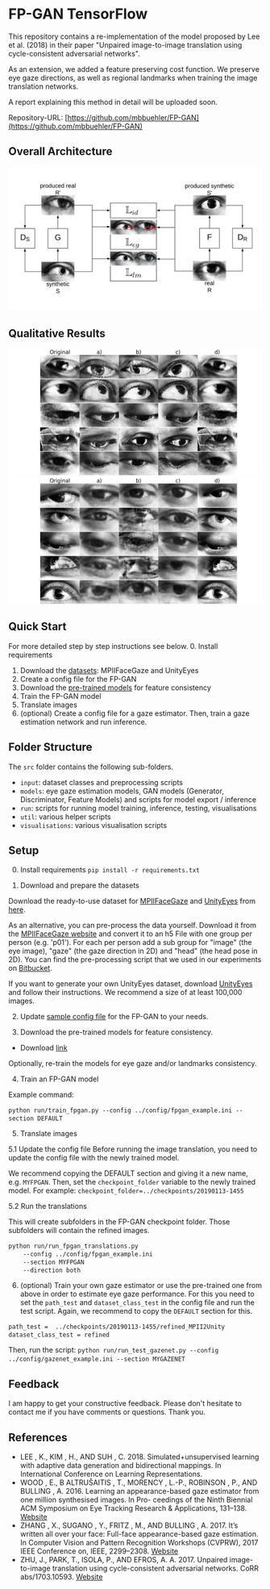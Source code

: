 
# FP-GAN TensorFlow
This repository contains a re-implementation of the model proposed by Lee et al. (2018) in their paper "Unpaired image-to-image translation using cycle-consistent adversarial networks".

As an extension, we added a feature preserving cost function. We preserve eye gaze directions, as well as regional landmarks when training the image translation networks.

A report explaining this method in detail will be uploaded soon.

Repository-URL: [https://github.com/mbbuehler/FP-GAN](https://github.com/mbbuehler/FP-GAN)

## Overall Architecture

![Overall Architecture of FP-GAN](documentation/fp_gan_overall.png "Please refer to the report for a detailed description.")

## Qualitative Results
![Qualitative results when translating from the real to the synthetic domain](documentation/compare_translations_r2s.png "Please refer to the report for a detailed description.")
![Qualitative results when translating from the synthetic to the real domain](documentation/compare_translations_s2r.png "Please refer to the report for a detailed description.")


## Quick Start
For more detailed step by step instructions see below.
0. Install requirements
1. Download the [datasets](http://mbuehler.ch/public_downloads/fpgan/data.zip): MPIIFaceGaze and UnityEyes
2. Create a config file for the FP-GAN
3. Download the [pre-trained models](http://mbuehler.ch/public_downloads/fpgan/models.zip) for feature consistency
4. Train the FP-GAN model
5. Translate images
6. (optional) Create a config file for a gaze estimator. Then, train a gaze estimation network and run inference.


## Folder Structure
The `src` folder contains the following sub-folders.

* ```input```: dataset classes and preprocessing scripts
* ```models```: eye gaze estimation models, GAN models (Generator, Discriminator, Feature Models) and scripts for model export / inference
* ```run```: scripts for running model training, inference, testing, visualisations
* ```util```: various helper scripts
* ```visualisations```: various visualisation scripts

## Setup
0. Install requirements
```pip install -r requirements.txt ```

1. Download and prepare the datasets

Download the ready-to-use dataset for [MPIIFaceGaze](https://www.mpi-inf.mpg.de/departments/computer-vision-and-multimodal-computing/research/gaze-based-human-computer-interaction/its-written-all-over-your-face-full-face-appearance-based-gaze-estimation/) and [UnityEyes](https://www.cl.cam.ac.uk/research/rainbow/projects/unityeyes/) from [here](http://mbuehler.ch/public_downloads/fpgan/data.zip).

As an alternative, you can pre-process the data yourself. Download it from the [MPIIFaceGaze website](https://www.mpi-inf.mpg.de/departments/computer-vision-and-multimodal-computing/research/gaze-based-human-computer-interaction/its-written-all-over-your-face-full-face-appearance-based-gaze-estimation/) and convert it to an h5 File with one group per person (e.g. 'p01'). For each per person add a sub group for "image" (the eye image), "gaze" (the gaze direction in 2D) and "head" (the head pose in 2D). You can find the pre-processing script that we used in our experiments on [Bitbucket](https://bitbucket.org/swook/preprocess4gaze).

If you want to generate your own UnityEyes dataset, download [UnityEyes](https://www.cl.cam.ac.uk/research/rainbow/projects/unityeyes/) and follow their instructions. We recommend a size of at least 100,000 images.

2. Update [sample config file](config/fpgan_example.ini) for the FP-GAN to your needs.

3. Download the pre-trained models for feature consistency.
 * Download [link](http://mbuehler.ch/public_downloads/fpgan/models.zip)

 Optionally, re-train the models for eye gaze and/or landmarks consistency.

4. Train an FP-GAN model

Example command:
```
python run/train_fpgan.py --config ../config/fpgan_example.ini --section DEFAULT
```

5. Translate images

5.1 Update the config file
Before running the image translation, you need to update the config file with the newly trained model.

We recommend copying the DEFAULT section and giving it a new name, e.g. `MYFPGAN`.
Then, set the `checkpoint_folder` variable to the newly trained model.
For example:
```checkpoint_folder=../checkpoints/20190113-1455```

5.2 Run the translations

This will create subfolders in the FP-GAN checkpoint folder. Those subfolders will contain the refined images.

```
python run/run_fpgan_translations.py
    --config ../config/fpgan_example.ini
    --section MYFPGAN
    --direction both
```

6. (optional) Train your own gaze estimator or use the pre-trained one from above in order to estimate eye gaze performance.
For this you need to set the `path_test` and `dataset_class_test` in the config file and run the test script. Again, we recommend to copy the `DEFAULT` section for this.

```
path_test =  ../checkpoints/20190113-1455/refined_MPII2Unity
dataset_class_test = refined
```
Then, run the script:
```python run/run_test_gazenet.py --config ../config/gazenet_example.ini --section MYGAZENET```

## Feedback
I am happy to get your constructive feedback. Please don't hesitate to contact me if you have comments or questions. Thank you.



## References

* LEE , K., KIM , H., AND SUH , C. 2018. Simulated+unsupervised learning with adaptive data
generation and bidirectional mappings. In International Conference on Learning Representations.
* WOOD , E., B ALTRUŠAITIS , T., MORENCY , L.-P., ROBINSON , P., AND BULLING , A. 2016.
Learning an appearance-based gaze estimator from one million synthesised images. In Pro-
ceedings of the Ninth Biennial ACM Symposium on Eye Tracking Research & Applications,
131–138.
[Website](https://www.cl.cam.ac.uk/research/rainbow/projects/unityeyes/)
* ZHANG , X., SUGANO , Y., FRITZ , M., AND BULLING , A. 2017. It’s written all over your face:
Full-face appearance-based gaze estimation. In Computer Vision and Pattern Recognition
Workshops (CVPRW), 2017 IEEE Conference on, IEEE, 2299–2308.
[Website](https://www.mpi-inf.mpg.de/departments/computer-vision-and-multimodal-computing/research/gaze-based-human-computer-interaction/its-written-all-over-your-face-full-face-appearance-based-gaze-estimation/)
* ZHU, J., PARK, T., ISOLA, P., AND EFROS, A. A. 2017. Unpaired image-to-image translation
using cycle-consistent adversarial networks. CoRR abs/1703.10593.
 [Website](https://junyanz.github.io/CycleGAN/)
